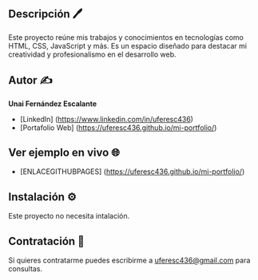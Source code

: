 ## Descripción 🖊️

Este proyecto reúne mis trabajos y conocimientos en tecnologías como HTML, CSS, JavaScript y más. Es un espacio diseñado para destacar mi creatividad y profesionalismo en el desarrollo web.

## Autor ✍️
**Unai Fernández Escalante**

* [LinkedIn] (https://www.linkedin.com/in/uferesc436)
* [Portafolio Web] (https://uferesc436.github.io/mi-portfolio/)

## Ver ejemplo en vivo 🌐
- [ENLACEGITHUBPAGES] (https://uferesc436.github.io/mi-portfolio/)

## Instalación ⚙️
Este proyecto no necesita intalación.

## Contratación 📩
Si quieres contratarme puedes escribirme a uferesc436@gmail.com para consultas.
